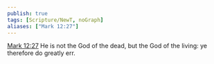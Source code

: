 ```yaml
---
publish: true
tags: [Scripture/NewT, noGraph]
aliases: ["Mark 12:27"]
---
```

[Mark 12:27](https://churchofjesuschrist.org/study/scriptures/nt/mark/12?lang=eng&id=p27#p27) He is not the God of the dead, but the God of the living: ye therefore do greatly err.
